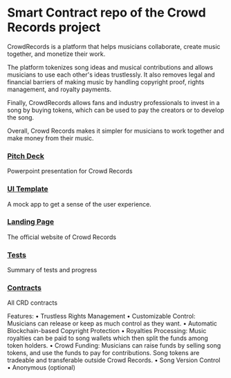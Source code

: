 # Smart Contract repo of the Crowd Records project

CrowdRecords is a platform that helps musicians collaborate, create music together, and monetize their work.

The platform tokenizes song ideas and musical contributions and allows musicians to use each other's ideas trustlessly. It also removes legal and financial barriers of making music by handling copyright proof, rights management, and royalty payments.

Finally, CrowdRecords allows fans and industry professionals to invest in a song by buying tokens, which can be used to pay the creators or to develop the song.

Overall, Crowd Records makes it simpler for musicians to work together and make money from their music.


### [Pitch Deck](https://crowdrecords.com/downloads/CRD_PD.pptx)
Powerpoint presentation for Crowd Records

### [UI Template](https://crowdrecords.netlify.app/)
A mock app to get a sense of the user experience.

### [Landing Page](https://crowdrecords.com)
The official website of Crowd Records

### [Tests](tsts.md)
Summary of tests and progress

### [Contracts](contracts/)
All CRD contracts

Features:
• Trustless Rights Management
• Customizable Control: Musicians can release or keep as much control as they want.
• Automatic Blockchain-based Copyright Protection
• Royalties Processing: Music royalties can be paid to song wallets which then split the funds among token holders.
• Crowd Funding: Musicians can raise funds by selling song tokens, and use the funds to pay for contributions. Song tokens are tradeable and transferable outside Crowd Records.
• Song Version Control
• Anonymous (optional)
